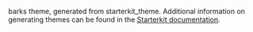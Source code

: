 barks theme, generated from starterkit_theme. Additional information on generating themes can be found in the [Starterkit documentation](https://www.drupal.org/docs/core-modules-and-themes/core-themes/starterkit-theme).